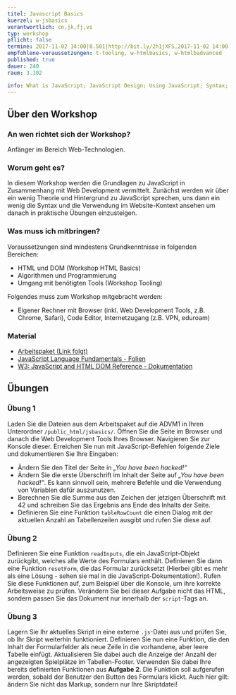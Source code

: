 ```yaml
---
titel: Javascript Basics
kuerzel: w-jsbasics
verantwortlich: cn,jk,fj,vs
typ: workshop
pflicht: false
termine: 2017-11-02 14:00|0.501|http://bit.ly/2h1jXFS,2017-11-02 14:00|0.502|http://bit.ly/2z2PSjS
empfohlene-voraussetzungen: t-tooling, w-htmlbasics, w-htmlbadvanced
published: true
dauer: 240
raum: 3.102

info: What is JavaScript; JavaScript Design; Using JavaScript; Syntax; Objects; DOM; Events
--- 
```


## Über den Workshop

### An wen richtet sich der Workshop?
Anfänger im Bereich Web-Technologien.

### Worum geht es?
In diesem Workshop werden die Grundlagen zu JavaScript in Zusammenhang mit Web Development vermittelt. Zunächst werden wir über ein wenig Theorie und Hintergrund zu JavaScript sprechen, uns dann ein wenig die Syntax und die Verwendung im Website-Kontext ansehen um danach in praktische Übungen einzusteigen.

### Was muss ich mitbringen?

Voraussetzungen sind mindestens Grundkenntnisse in folgenden Bereichen:
* HTML und DOM (Workshop HTML Basics)
* Algorithmen und Programmierung
* Umgang mit benötigten Tools (Workshop Tooling)

Folgendes muss zum Workshop mitgebracht werden:
* Eigener Rechner mit Browser (inkl. Web Development Tools, z.B. Chrome, Safari), Code Editor, Internetzugang (z.B. VPN, eduroam)

### Material
- [Arbeitspaket (Link folgt)]()
- [JavaScript Language Fundamentals - Folien](../../download/Chapter08-JavaScript1LanguageFundamentals.pdf)
- [W3: JavaScript and HTML DOM Reference - Dokumentation](https://www.w3schools.com/jsref/default.asp)

## Übungen

### Übung 1

Laden Sie die Dateien aus dem Arbeitspaket auf die ADVM1 in Ihren Unterordner `/public_html/jsbasics/`. Öffnen Sie die Seite im Browser und danach die Web Development Tools Ihres Browser. Navigieren Sie zur Konsole dieser. Erreichen Sie nun mit JavaScript-Befehlen folgende Ziele und dokumentieren Sie Ihre Eingaben:
* Ändern Sie den Titel der Seite in *„You have been hacked!“*
* Ändern Sie die erste Überschrift im Inhalt der Seite auf *„You have been hacked!“*. Es kann sinnvoll sein, mehrere Befehle und die Verwendung von Variablen dafür auszunutzen.
* Berechnen Sie die Summe aus den Zeichen der jetzigen Überschrift mit 42 und schreiben Sie das Ergebnis ans Ende des Inhalts der Seite. 
* Definieren Sie eine Funktion `tableRowCount` die einen Dialog mit der aktuellen Anzahl an Tabellenzeilen ausgibt und rufen Sie diese auf.

### Übung 2

Definieren Sie eine Funktion `readInputs`, die ein JavaScript-Objekt zurückgibt, welches alle Werte des Formulars enthält. Definieren Sie dann eine Funktion `resetForm`, die das Formular zurücksetzt (Hierbei gibt es mehr als eine Lösung - sehen sie mal in die JavaScript-Dokumentation!). Rufen Sie diese Funktionen auf, zum Beispiel über die Konsole, um ihre korrekte Arbeitsweise zu prüfen. Verändern Sie bei dieser Aufgabe nicht das HTML, sondern passen Sie das Dokument nur innerhalb der `script`-Tags an.

### Übung 3

Lagern Sie Ihr aktuelles Skript in eine externe `.js`-Datei aus und prüfen Sie, ob Ihr Skript weiterhin funktioniert. Definieren Sie nun eine Funktion, die den Inhalt der Formularfelder als neue Zeile in die vorhandene, aber leere Tabelle einfügt. Aktualisieren Sie dabei auch die Anzeige der Anzahl der angezeigten Spielplätze im Tabellen-Footer. Verwenden Sie dabei Ihre bereits definierten Funktionen aus **Aufgabe 2**. Die Funktion soll aufgerufen werden, sobald der Benutzer den Button des Formulars klickt. Auch hier gilt: ändern Sie nicht das Markup, sondern nur Ihre Skriptdatei!